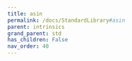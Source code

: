 ```yaml
---
title: asin
permalink: /docs/StandardLibrary#asin
parent: intrinsics
grand_parent: std
has_children: False
nav_order: 40
---
```

